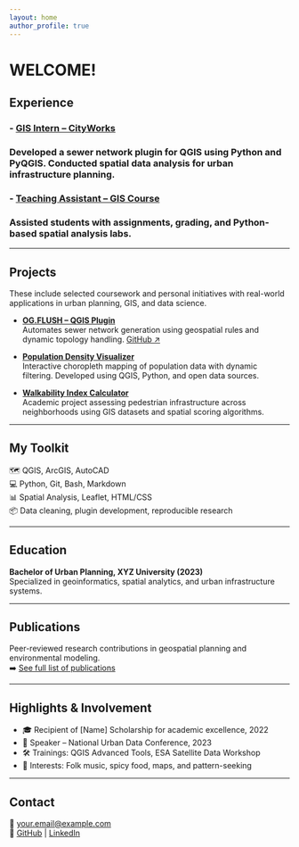 ```yaml
---
layout: home
author_profile: true
---
```


# WELCOME!

## Experience

### - **[GIS Intern – CityWorks](/experience/gis-intern/)**  
###   Developed a sewer network plugin for QGIS using Python and PyQGIS. Conducted spatial data analysis for urban infrastructure planning.

### - **[Teaching Assistant – GIS Course](/experience/ta-gis/)**  
###   Assisted students with assignments, grading, and Python-based spatial analysis labs.

---

## Projects

These include selected coursework and personal initiatives with real-world applications in urban planning, GIS, and data science.

- **[OG.FLUSH – QGIS Plugin](/projects/ogflush/)**  
  Automates sewer network generation using geospatial rules and dynamic topology handling. [GitHub ↗](https://github.com/yourusername/og_flush)

- **[Population Density Visualizer](/projects/popdensity/)**  
  Interactive choropleth mapping of population data with dynamic filtering. Developed using QGIS, Python, and open data sources.

- **[Walkability Index Calculator](/projects/walkability/)**  
  Academic project assessing pedestrian infrastructure across neighborhoods using GIS datasets and spatial scoring algorithms.

---

## My Toolkit

🗺️ QGIS, ArcGIS, AutoCAD  
💻 Python, Git, Bash, Markdown  
📊 Spatial Analysis, Leaflet, HTML/CSS  
📦 Data cleaning, plugin development, reproducible research

---

## Education

**Bachelor of Urban Planning, XYZ University (2023)**  
Specialized in geoinformatics, spatial analytics, and urban infrastructure systems.

---

## Publications

Peer-reviewed research contributions in geospatial planning and environmental modeling.  
➡️ [See full list of publications](/publications)

---

## Highlights & Involvement

- 🎓 Recipient of [Name] Scholarship for academic excellence, 2022  
- 🎤 Speaker – National Urban Data Conference, 2023  
- 🛠️ Trainings: QGIS Advanced Tools, ESA Satellite Data Workshop  
- 🧵 Interests: Folk music, spicy food, maps, and pattern-seeking

---

## Contact

📧 your.email@example.com  
🔗 [GitHub](https://github.com/yourusername) | [LinkedIn](https://linkedin.com/in/your-link)
